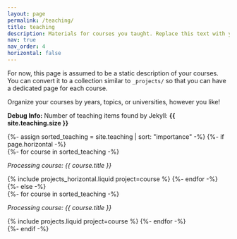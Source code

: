 ```yaml
---
layout: page
permalink: /teaching/
title: teaching
description: Materials for courses you taught. Replace this text with your description.
nav: true
nav_order: 4
horizontal: false
---
```


For now, this page is assumed to be a static description of your courses. You can convert it to a collection similar to `_projects/` so that you can have a dedicated page for each course.

Organize your courses by years, topics, or universities, however you like!


<!--
This version includes debugging lines to help diagnose the issue.
-->

<!-- DEBUGGING STEP 1: This will print the total number of files found in your _teaching folder. -->

<p><strong>Debug Info:</strong> Number of teaching items found by Jekyll: <strong>{{ site.teaching.size }}</strong></p>

<div class="projects">
{%- assign sorted_teaching = site.teaching | sort: "importance" -%}
<!-- Generate cards for each course -->
{%- if page.horizontal -%}
<div class="container">
<div class="row row-cols-1 row-cols-md-2">
{%- for course in sorted_teaching -%}
<!-- DEBUGGING STEP 2: This will print the title of each course it tries to display. -->
<p><em>Processing course: {{ course.title }}</em></p>
{% include projects_horizontal.liquid project=course %}
{%- endfor -%}
</div>
</div>
{%- else -%}
<div class="row row-cols-1 row-cols-md-3">
{%- for course in sorted_teaching -%}
<!-- DEBUGGING STEP 2: This will print the title of each course it tries to display. -->
<p><em>Processing course: {{ course.title }}</em></p>
{% include projects.liquid project=course %}
{%- endfor -%}
</div>
{%- endif -%}
</div>